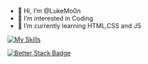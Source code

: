 - 👋 Hi, I’m @LukeMo0n
- 👀 I’m interested in Coding
- 🌱 I’m currently learning HTML,CSS and JS

[![My Skills](https://skillicons.dev/icons?i=html,css,js&theme=dark&perline=3)](https://skillicons.dev)


[![Better Stack Badge](https://uptime.betterstack.com/status-badges/v3/monitor/10eor.svg)](https://uptime.betterstack.com/?utm_source=status_badge)
